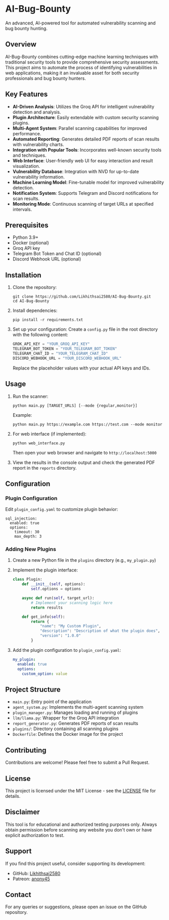 # AI-Bug-Bounty

An advanced, AI-powered tool for automated vulnerability scanning and bug bounty hunting.

## Overview

AI-Bug-Bounty combines cutting-edge machine learning techniques with traditional security tools to provide comprehensive security assessments. This project aims to automate the process of identifying vulnerabilities in web applications, making it an invaluable asset for both security professionals and bug bounty hunters.

## Key Features

- **AI-Driven Analysis**: Utilizes the Groq API for intelligent vulnerability detection and analysis.
- **Plugin Architecture**: Easily extendable with custom security scanning plugins.
- **Multi-Agent System**: Parallel scanning capabilities for improved performance.
- **Automated Reporting**: Generates detailed PDF reports of scan results with vulnerability charts.
- **Integration with Popular Tools**: Incorporates well-known security tools and techniques.
- **Web Interface**: User-friendly web UI for easy interaction and result visualization.
- **Vulnerability Database**: Integration with NVD for up-to-date vulnerability information.
- **Machine Learning Model**: Fine-tunable model for improved vulnerability detection.
- **Notification System**: Supports Telegram and Discord notifications for scan results.
- **Monitoring Mode**: Continuous scanning of target URLs at specified intervals.

## Prerequisites

- Python 3.9+
- Docker (optional)
- Groq API key
- Telegram Bot Token and Chat ID (optional)
- Discord Webhook URL (optional)

## Installation

1. Clone the repository:
   ```
   git clone https://github.com/Likhithsai2580/AI-Bug-Bounty.git
   cd AI-Bug-Bounty
   ```

2. Install dependencies:
   ```
   pip install -r requirements.txt
   ```

3. Set up your configuration:
   Create a `config.py` file in the root directory with the following content:

   ```python
   GROK_API_KEY = "YOUR_GROQ_API_KEY"
   TELEGRAM_BOT_TOKEN = "YOUR_TELEGRAM_BOT_TOKEN"
   TELEGRAM_CHAT_ID = "YOUR_TELEGRAM_CHAT_ID"
   DISCORD_WEBHOOK_URL = "YOUR_DISCORD_WEBHOOK_URL"
   ```

   Replace the placeholder values with your actual API keys and IDs.

## Usage

1. Run the scanner:
   ```
   python main.py [TARGET_URLS] [--mode {regular,monitor}]
   ```
   Example:
   ```
   python main.py https://example.com https://test.com --mode monitor
   ```

2. For web interface (if implemented):
   ```
   python web_interface.py
   ```
   Then open your web browser and navigate to `http://localhost:5000`

3. View the results in the console output and check the generated PDF report in the `reports` directory.

## Configuration

### Plugin Configuration

Edit `plugin_config.yaml` to customize plugin behavior:

```
sql_injection:
  enabled: true
  options:
    timeout: 30
    max_depth: 3
```

### Adding New Plugins

1. Create a new Python file in the `plugins` directory (e.g., `my_plugin.py`)
2. Implement the plugin interface:

   ```python
   class Plugin:
       def __init__(self, options):
           self.options = options

       async def run(self, target_url):
           # Implement your scanning logic here
           return results

       def get_info(self):
           return {
               "name": "My Custom Plugin",
               "description": "Description of what the plugin does",
               "version": "1.0.0"
           }
   ```

3. Add the plugin configuration to `plugin_config.yaml`:

   ```yaml
   my_plugin:
     enabled: true
     options:
       custom_option: value
   ```

## Project Structure

- `main.py`: Entry point of the application
- `agent_system.py`: Implements the multi-agent scanning system
- `plugin_manager.py`: Manages loading and running of plugins
- `llm/llama.py`: Wrapper for the Groq API integration
- `report_generator.py`: Generates PDF reports of scan results
- `plugins/`: Directory containing all scanning plugins
- `Dockerfile`: Defines the Docker image for the project

## Contributing

Contributions are welcome! Please feel free to submit a Pull Request.

## License

This project is licensed under the MIT License - see the [LICENSE](LICENSE) file for details.

## Disclaimer

This tool is for educational and authorized testing purposes only. Always obtain permission before scanning any website you don't own or have explicit authorization to test.

## Support

If you find this project useful, consider supporting its development:

- GitHub: [Likhithsai2580](https://github.com/Likhithsai2580)
- Patreon: [anony45](https://www.patreon.com/anony45)

## Contact

For any queries or suggestions, please open an issue on the GitHub repository.
